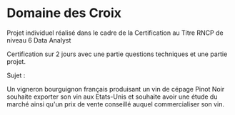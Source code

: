 # Domaine des Croix

Projet individuel réalisé dans le cadre de la Certification au Titre RNCP de niveau 6 Data Analyst

Certification sur 2 jours avec une partie questions techniques et une partie projet.

Sujet :

Un vigneron bourguignon français produisant un vin de cépage Pinot Noir souhaite exporter son vin aux Etats-Unis et souhaite avoir une étude du marché ainsi qu'un prix de vente conseillé auquel commercialiser son vin.
